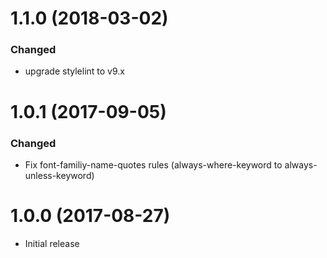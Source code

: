 # 1.1.0 (2018-03-02)

### Changed

-   upgrade stylelint to v9.x

# 1.0.1 (2017-09-05)

### Changed

-   Fix font-familiy-name-quotes rules (always-where-keyword to always-unless-keyword)

# 1.0.0 (2017-08-27)

-   Initial release
